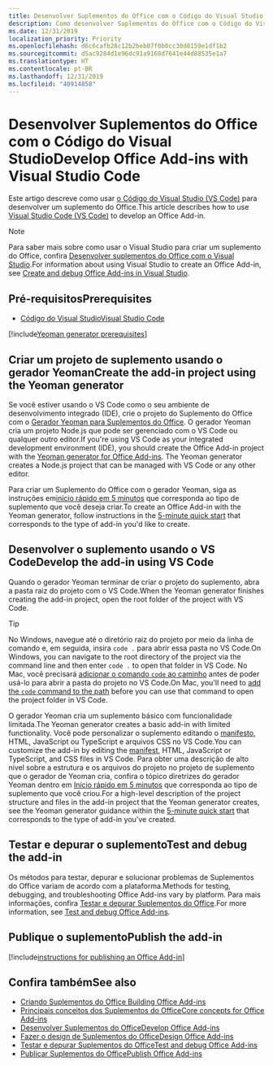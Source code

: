 ```yaml
---
title: Desenvolver Suplementos do Office com o Código do Visual Studio
description: Como desenvolver Suplementos do Office com o Código do Visual Studio
ms.date: 12/31/2019
localization_priority: Priority
ms.openlocfilehash: d6c6cafb28c12b2beb07f0b0cc30d8159e1df1b2
ms.sourcegitcommit: d5ac9284d1e96dc91a9168d7641e44d88535e1a7
ms.translationtype: HT
ms.contentlocale: pt-BR
ms.lasthandoff: 12/31/2019
ms.locfileid: "40914858"
---
```

# <a name="develop-office-add-ins-with-visual-studio-code"></a><span data-ttu-id="b8028-103">Desenvolver Suplementos do Office com o Código do Visual Studio</span><span class="sxs-lookup"><span data-stu-id="b8028-103">Develop Office Add-ins with Visual Studio Code</span></span>

<span data-ttu-id="b8028-104">Este artigo descreve como usar [o Código do Visual Studio (VS Code)](https://code.visualstudio.com) para desenvolver um suplemento do Office.</span><span class="sxs-lookup"><span data-stu-id="b8028-104">This article describes how to use [Visual Studio Code (VS Code)](https://code.visualstudio.com) to develop an Office Add-in.</span></span>

> [!NOTE]
> <span data-ttu-id="b8028-105">Para saber mais sobre como usar o Visual Studio para criar um suplemento do Office, confira [Desenvolver suplementos do Office com o Visual Studio](develop-add-ins-visual-studio.md).</span><span class="sxs-lookup"><span data-stu-id="b8028-105">For information about using Visual Studio to create an Office Add-in, see [Create and debug Office Add-ins in Visual Studio](develop-add-ins-visual-studio.md).</span></span>

## <a name="prerequisites"></a><span data-ttu-id="b8028-106">Pré-requisitos</span><span class="sxs-lookup"><span data-stu-id="b8028-106">Prerequisites</span></span>

- [<span data-ttu-id="b8028-107">Código do Visual Studio</span><span class="sxs-lookup"><span data-stu-id="b8028-107">Visual Studio Code</span></span>](https://code.visualstudio.com/)

[!include[Yeoman generator prerequisites](../includes/quickstart-yo-prerequisites.md)]

## <a name="create-the-add-in-project-using-the-yeoman-generator"></a><span data-ttu-id="b8028-108">Criar um projeto de suplemento usando o gerador Yeoman</span><span class="sxs-lookup"><span data-stu-id="b8028-108">Create the add-in project using the Yeoman generator</span></span>

<span data-ttu-id="b8028-109">Se você estiver usando o VS Code como o seu ambiente de desenvolvimento integrado (IDE), crie o projeto do Suplemento do Office com o [Gerador Yeoman para Suplementos do Office](https://github.com/OfficeDev/generator-office). O gerador Yeoman cria um projeto Node.js que pode ser gerenciado com o VS Code ou qualquer outro editor.</span><span class="sxs-lookup"><span data-stu-id="b8028-109">If you're using VS Code as your integrated development environment (IDE), you should create the Office Add-in project with the [Yeoman generator for Office Add-ins](https://github.com/OfficeDev/generator-office). The Yeoman generator creates a Node.js project that can be managed with VS Code or any other editor.</span></span> 

<span data-ttu-id="b8028-110">Para criar um Suplemento do Office com o gerador Yeoman, siga as instruções em[início rápido em 5 minutos](../index.md) que corresponda ao tipo de suplemento que você deseja criar.</span><span class="sxs-lookup"><span data-stu-id="b8028-110">To create an Office Add-in with the Yeoman generator, follow instructions in the [5-minute quick start](../index.md) that corresponds to the type of add-in you'd like to create.</span></span>

## <a name="develop-the-add-in-using-vs-code"></a><span data-ttu-id="b8028-111">Desenvolver o suplemento usando o VS Code</span><span class="sxs-lookup"><span data-stu-id="b8028-111">Develop the add-in using VS Code</span></span>

<span data-ttu-id="b8028-112">Quando o gerador Yeoman terminar de criar o projeto do suplemento, abra a pasta raiz do projeto com o VS Code.</span><span class="sxs-lookup"><span data-stu-id="b8028-112">When the Yeoman generator finishes creating the add-in project, open the root folder of the project with VS Code.</span></span> 

> [!TIP]
> <span data-ttu-id="b8028-113">No Windows, navegue até o diretório raiz do projeto por meio da linha de comando e, em seguida, insira `code .` para abrir essa pasta no VS Code.</span><span class="sxs-lookup"><span data-stu-id="b8028-113">On Windows, you can navigate to the root directory of the project via the command line and then enter `code .` to open that folder in VS Code.</span></span> <span data-ttu-id="b8028-114">No Mac, você precisará [adicionar o comando `code` ao caminho](https://code.visualstudio.com/docs/setup/mac#_launching-from-the-command-line) antes de poder usá-lo para abrir a pasta do projeto no VS Code.</span><span class="sxs-lookup"><span data-stu-id="b8028-114">On Mac, you'll need to [add the `code` command to the path](https://code.visualstudio.com/docs/setup/mac#_launching-from-the-command-line) before you can use that command to open the project folder in VS Code.</span></span>

<span data-ttu-id="b8028-115">O gerador Yeoman cria um suplemento básico com funcionalidade limitada.</span><span class="sxs-lookup"><span data-stu-id="b8028-115">The Yeoman generator creates a basic add-in with limited functionality.</span></span> <span data-ttu-id="b8028-116">Você pode personalizar o suplemento editando o [manifesto](add-in-manifests.md), HTML, JavaScript ou TypeScript e arquivos CSS no VS Code.</span><span class="sxs-lookup"><span data-stu-id="b8028-116">You can customize the add-in by editing the [manifest](add-in-manifests.md), HTML, JavaScript or TypeScript, and CSS files in VS Code.</span></span> <span data-ttu-id="b8028-117">Para obter uma descrição de alto nível sobre a estrutura e os arquivos do projeto no projeto de suplemento que o gerador de Yeoman cria, confira o tópico diretrizes do gerador Yeoman dentro em [Início rápido em 5 minutos](../index.md) que corresponda ao tipo de suplemento que você criou.</span><span class="sxs-lookup"><span data-stu-id="b8028-117">For a high-level description of the project structure and files in the add-in project that the Yeoman generator creates, see the Yeoman generator guidance within the [5-minute quick start](../index.md) that corresponds to the type of add-in you've created.</span></span>

## <a name="test-and-debug-the-add-in"></a><span data-ttu-id="b8028-118">Testar e depurar o suplemento</span><span class="sxs-lookup"><span data-stu-id="b8028-118">Test and debug the add-in</span></span>

<span data-ttu-id="b8028-119">Os métodos para testar, depurar e solucionar problemas de Suplementos do Office variam de acordo com a plataforma.</span><span class="sxs-lookup"><span data-stu-id="b8028-119">Methods for testing, debugging, and troubleshooting Office Add-ins vary by platform.</span></span> <span data-ttu-id="b8028-120">Para mais informações, confira [Testar e depurar Suplementos do Office](../testing/test-debug-office-add-ins.md).</span><span class="sxs-lookup"><span data-stu-id="b8028-120">For more information, see [Test and debug Office Add-ins](../testing/test-debug-office-add-ins.md).</span></span>

## <a name="publish-the-add-in"></a><span data-ttu-id="b8028-121">Publique o suplemento</span><span class="sxs-lookup"><span data-stu-id="b8028-121">Publish the add-in</span></span>

[!include[instructions for publishing an Office Add-in](../includes/publish-add-in.md)]

## <a name="see-also"></a><span data-ttu-id="b8028-122">Confira também</span><span class="sxs-lookup"><span data-stu-id="b8028-122">See also</span></span>

- [<span data-ttu-id="b8028-123">Criando Suplementos do Office </span><span class="sxs-lookup"><span data-stu-id="b8028-123">Building Office Add-ins</span></span>](../overview/office-add-ins-fundamentals.md)
- [<span data-ttu-id="b8028-124">Principais conceitos dos Suplementos do Office</span><span class="sxs-lookup"><span data-stu-id="b8028-124">Core concepts for Office Add-ins</span></span>](../overview/core-concepts-office-add-ins.md)
- [<span data-ttu-id="b8028-125">Desenvolver Suplementos do Office</span><span class="sxs-lookup"><span data-stu-id="b8028-125">Develop Office Add-ins</span></span>](../develop/develop-overview.md)
- [<span data-ttu-id="b8028-126">Fazer o design de Suplementos do Office</span><span class="sxs-lookup"><span data-stu-id="b8028-126">Design Office Add-ins</span></span>](../design/add-in-design.md)
- [<span data-ttu-id="b8028-127">Testar e depurar Suplementos do Office</span><span class="sxs-lookup"><span data-stu-id="b8028-127">Test and debug Office Add-ins</span></span>](../testing/test-debug-office-add-ins.md)
- [<span data-ttu-id="b8028-128">Publicar Suplementos do Office</span><span class="sxs-lookup"><span data-stu-id="b8028-128">Publish Office Add-ins</span></span>](../publish/publish.md)